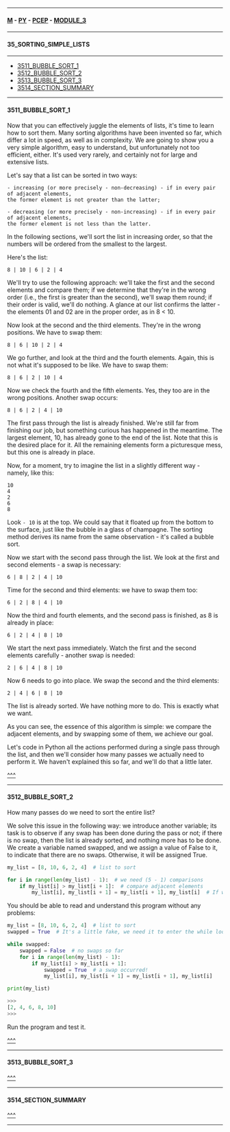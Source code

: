 
---

#### [M](https://github.com/ttltrk/TTT/blob/master/menu.md) - [PY](https://github.com/ttltrk/TTT/blob/master/PY/PY.md) - [PCEP](https://github.com/ttltrk/TTT/blob/master/PY/PCEP/PCEP.md) - [MODULE_3](https://github.com/ttltrk/TTT/blob/master/PY/PCEP/MODULE_3/MODULE_3.md)

---

#### 35_SORTING_SIMPLE_LISTS

---

* [3511_BUBBLE_SORT_1](#3511_BUBBLE_SORT_1)
* [3512_BUBBLE_SORT_2](#3512_BUBBLE_SORT_2)
* [3513_BUBBLE_SORT_3](#3513_BUBBLE_SORT_3)
* [3514_SECTION_SUMMARY](#3514_SECTION_SUMMARY)

---

#### 3511_BUBBLE_SORT_1

Now that you can effectively juggle the elements of lists, it's time to learn how to sort them. Many sorting algorithms have been invented so far, which differ a lot in speed, as well as in complexity. We are going to show you a very simple algorithm, easy to understand, but unfortunately not too efficient, either. It's used very rarely, and certainly not for large and extensive lists.

Let's say that a list can be sorted in two ways:

```
- increasing (or more precisely - non-decreasing) - if in every pair of adjacent elements,
the former element is not greater than the latter;

- decreasing (or more precisely - non-increasing) - if in every pair of adjacent elements,
the former element is not less than the latter.
```

In the following sections, we'll sort the list in increasing order, so that the numbers will be ordered from the smallest to the largest.

Here's the list:

```
8 | 10 | 6 | 2 | 4
```

We'll try to use the following approach: we'll take the first and the second elements and compare them; if we determine that they're in the wrong order (i.e., the first is greater than the second), we'll swap them round; if their order is valid, we'll do nothing. A glance at our list confirms the latter - the elements 01 and 02 are in the proper order, as in 8 < 10.

Now look at the second and the third elements. They're in the wrong positions. We have to swap them:

```
8 | 6 | 10 | 2 | 4
```

We go further, and look at the third and the fourth elements. Again, this is not what it's supposed to be like. We have to swap them:

```
8 | 6 | 2 | 10 | 4
```

Now we check the fourth and the fifth elements. Yes, they too are in the wrong positions. Another swap occurs:

```
8 | 6 | 2 | 4 | 10
```

The first pass through the list is already finished. We're still far from finishing our job, but something curious has happened in the meantime. The largest element, 10, has already gone to the end of the list. Note that this is the desired place for it. All the remaining elements form a picturesque mess, but this one is already in place.

Now, for a moment, try to imagine the list in a slightly different way - namely, like this:

```
10
4
2
6
8
```

Look ```- 10``` is at the top. We could say that it floated up from the bottom to the surface, just like the bubble in a glass of champagne. The sorting method derives its name from the same observation - it's called a bubble sort.

Now we start with the second pass through the list. We look at the first and second elements - a swap is necessary:

```
6 | 8 | 2 | 4 | 10
```

Time for the second and third elements: we have to swap them too:

```
6 | 2 | 8 | 4 | 10
```

Now the third and fourth elements, and the second pass is finished, as 8 is already in place:

```
6 | 2 | 4 | 8 | 10
```

We start the next pass immediately. Watch the first and the second elements carefully - another swap is needed:

```
2 | 6 | 4 | 8 | 10
```

Now 6 needs to go into place. We swap the second and the third elements:

```
2 | 4 | 6 | 8 | 10
```

The list is already sorted. We have nothing more to do. This is exactly what we want.

As you can see, the essence of this algorithm is simple: we compare the adjacent elements, and by swapping some of them, we achieve our goal.

Let's code in Python all the actions performed during a single pass through the list, and then we'll consider how many passes we actually need to perform it. We haven't explained this so far, and we'll do that a little later.

[^^^](#35_SORTING_SIMPLE_LISTS)

---

#### 3512_BUBBLE_SORT_2

How many passes do we need to sort the entire list?

We solve this issue in the following way: we introduce another variable; its task is to observe if any swap has been done during the pass or not; if there is no swap, then the list is already sorted, and nothing more has to be done. We create a variable named swapped, and we assign a value of False to it, to indicate that there are no swaps. Otherwise, it will be assigned True.

```py
my_list = [8, 10, 6, 2, 4]  # list to sort

for i in range(len(my_list) - 1):  # we need (5 - 1) comparisons
    if my_list[i] > my_list[i + 1]:  # compare adjacent elements
        my_list[i], my_list[i + 1] = my_list[i + 1], my_list[i]  # If we end up here, we have to swap the elements.
```

You should be able to read and understand this program without any problems:

```py
my_list = [8, 10, 6, 2, 4]  # list to sort
swapped = True  # It's a little fake, we need it to enter the while loop.

while swapped:
    swapped = False  # no swaps so far
    for i in range(len(my_list) - 1):
        if my_list[i] > my_list[i + 1]:
            swapped = True  # a swap occurred!
            my_list[i], my_list[i + 1] = my_list[i + 1], my_list[i]

print(my_list)

>>>
[2, 4, 6, 8, 10]
>>>
```

Run the program and test it.

[^^^](#35_SORTING_SIMPLE_LISTS)

---

#### 3513_BUBBLE_SORT_3

[^^^](#35_SORTING_SIMPLE_LISTS)

---

#### 3514_SECTION_SUMMARY

[^^^](#35_SORTING_SIMPLE_LISTS)

---
